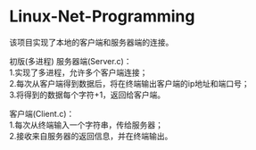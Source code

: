 # Linux-Net-Programming  

该项目实现了本地的客户端和服务器端的连接。

初版(多进程)
服务器端(Server.c)：  
1.实现了多进程，允许多个客户端连接；  
2.每次从客户端得到数据后，将在终端输出客户端的ip地址和端口号；  
3.将得到的数据每个字符+1，返回给客户端。  

客户端(Client.c)：  
1.每次从终端输入一个字符串，传给服务器；  
2.接收来自服务器的返回信息，并在终端输出。    
